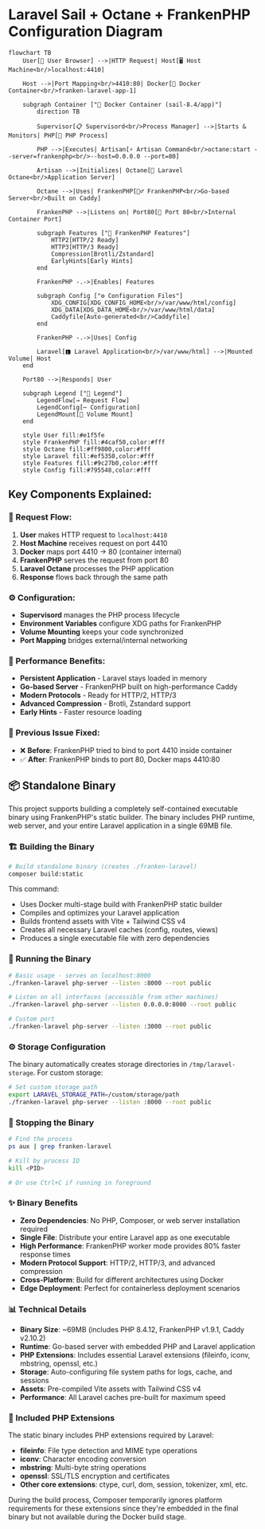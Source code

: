 # Laravel Sail + Octane + FrankenPHP Configuration Diagram

```mermaid
flowchart TB
    User[👤 User Browser] -->|HTTP Request| Host[🖥️ Host Machine<br/>localhost:4410]

    Host -->|Port Mapping<br/>4410:80| Docker[🐳 Docker Container<br/>franken-laravel-app-1]

    subgraph Container ["🐳 Docker Container (sail-8.4/app)"]
        direction TB

        Supervisor[📋 Supervisord<br/>Process Manager] -->|Starts & Monitors| PHP[🐘 PHP Process]

        PHP -->|Executes| Artisan[⚡ Artisan Command<br/>octane:start --server=frankenphp<br/>--host=0.0.0.0 --port=80]

        Artisan -->|Initializes| Octane[🚀 Laravel Octane<br/>Application Server]

        Octane -->|Uses| FrankenPHP[🏃‍♂️ FrankenPHP<br/>Go-based Server<br/>Built on Caddy]

        FrankenPHP -->|Listens on| Port80[🔌 Port 80<br/>Internal Container Port]

        subgraph Features ["🌟 FrankenPHP Features"]
            HTTP2[HTTP/2 Ready]
            HTTP3[HTTP/3 Ready]
            Compression[Brotli/Zstandard]
            EarlyHints[Early Hints]
        end

        FrankenPHP -.->|Enables| Features

        subgraph Config ["⚙️ Configuration Files"]
            XDG_CONFIG[XDG_CONFIG_HOME<br/>/var/www/html/config]
            XDG_DATA[XDG_DATA_HOME<br/>/var/www/html/data]
            Caddyfile[Auto-generated<br/>Caddyfile]
        end

        FrankenPHP -.->|Uses| Config

        Laravel[🅻 Laravel Application<br/>/var/www/html] -->|Mounted Volume| Host
    end

    Port80 -->|Responds| User

    subgraph Legend ["📝 Legend"]
        LegendFlow[→ Request Flow]
        LegendConfig[⋯ Configuration]
        LegendMount[📁 Volume Mount]
    end

    style User fill:#e1f5fe
    style FrankenPHP fill:#4caf50,color:#fff
    style Octane fill:#ff9800,color:#fff
    style Laravel fill:#ef5350,color:#fff
    style Features fill:#9c27b0,color:#fff
    style Config fill:#795548,color:#fff
```

## Key Components Explained:

### 🔄 Request Flow:
1. **User** makes HTTP request to `localhost:4410`
2. **Host Machine** receives request on port 4410
3. **Docker** maps port 4410 → 80 (container internal)
4. **FrankenPHP** serves the request from port 80
5. **Laravel Octane** processes the PHP application
6. **Response** flows back through the same path

### ⚙️ Configuration:
- **Supervisord** manages the PHP process lifecycle
- **Environment Variables** configure XDG paths for FrankenPHP
- **Volume Mounting** keeps your code synchronized
- **Port Mapping** bridges external/internal networking

### 🚀 Performance Benefits:
- **Persistent Application** - Laravel stays loaded in memory
- **Go-based Server** - FrankenPHP built on high-performance Caddy
- **Modern Protocols** - Ready for HTTP/2, HTTP/3
- **Advanced Compression** - Brotli, Zstandard support
- **Early Hints** - Faster resource loading

### 🔧 Previous Issue Fixed:
- ❌ **Before**: FrankenPHP tried to bind to port 4410 inside container
- ✅ **After**: FrankenPHP binds to port 80, Docker maps 4410:80

## 📦 Standalone Binary

This project supports building a completely self-contained executable binary using FrankenPHP's static builder. The binary includes PHP runtime, web server, and your entire Laravel application in a single 69MB file.

### 🏗️ Building the Binary

```bash
# Build standalone binary (creates ./franken-laravel)
composer build:static
```

This command:
- Uses Docker multi-stage build with FrankenPHP static builder
- Compiles and optimizes your Laravel application
- Builds frontend assets with Vite + Tailwind CSS v4
- Creates all necessary Laravel caches (config, routes, views)
- Produces a single executable file with zero dependencies

### 🚀 Running the Binary

```bash
# Basic usage - serves on localhost:8000
./franken-laravel php-server --listen :8000 --root public

# Listen on all interfaces (accessible from other machines)
./franken-laravel php-server --listen 0.0.0.0:8000 --root public

# Custom port
./franken-laravel php-server --listen :3000 --root public
```

### ⚙️ Storage Configuration

The binary automatically creates storage directories in `/tmp/laravel-storage`. For custom storage:

```bash
# Set custom storage path
export LARAVEL_STORAGE_PATH=/custom/storage/path
./franken-laravel php-server --listen :8000 --root public
```

### 🛑 Stopping the Binary

```bash
# Find the process
ps aux | grep franken-laravel

# Kill by process ID
kill <PID>

# Or use Ctrl+C if running in foreground
```

### ✨ Binary Benefits

- **Zero Dependencies**: No PHP, Composer, or web server installation required
- **Single File**: Distribute your entire Laravel app as one executable
- **High Performance**: FrankenPHP worker mode provides 80% faster response times
- **Modern Protocol Support**: HTTP/2, HTTP/3, and advanced compression
- **Cross-Platform**: Build for different architectures using Docker
- **Edge Deployment**: Perfect for containerless deployment scenarios

### 📊 Technical Details

- **Binary Size**: ~69MB (includes PHP 8.4.12, FrankenPHP v1.9.1, Caddy v2.10.2)
- **Runtime**: Go-based server with embedded PHP and Laravel application
- **PHP Extensions**: Includes essential Laravel extensions (fileinfo, iconv, mbstring, openssl, etc.)
- **Storage**: Auto-configuring file system paths for logs, cache, and sessions
- **Assets**: Pre-compiled Vite assets with Tailwind CSS v4
- **Performance**: All Laravel caches pre-built for maximum speed

### 🧩 Included PHP Extensions

The static binary includes PHP extensions required by Laravel:
- **fileinfo**: File type detection and MIME type operations
- **iconv**: Character encoding conversion
- **mbstring**: Multi-byte string operations
- **openssl**: SSL/TLS encryption and certificates
- **Other core extensions**: ctype, curl, dom, session, tokenizer, xml, etc.

During the build process, Composer temporarily ignores platform requirements for these extensions since they're embedded in the final binary but not available during the Docker build stage.
